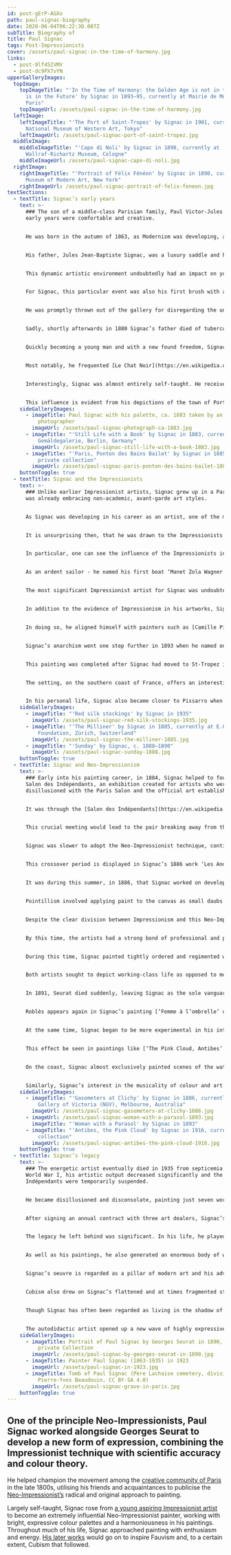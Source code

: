 ```yaml
---
id: post-gErP-AGXo
path: paul-signac-biography
date: 2020-06-04T06:22:30.007Z
subTitle: Biography of
title: Paul Signac
tags: Post-Impressionists
cover: /assets/paul-signac-in-the-time-of-harmony.jpg
links:
  - post-9lf45IVMV
  - post-dc9PX7vYN
upperGalleryImages:
  topImage:
    topImageTitle: "'In the Time of Harmony: the Golden Age is not in the Past, it
      is in the Future' by Signac in 1893–95, currently at Mairie de Montreuil,
      Paris"
    topImageUrl: /assets/paul-signac-in-the-time-of-harmony.jpg
  leftImage:
    leftImageTitle: "'The Port of Saint-Tropez' by Signac in 1901, currently at
      National Museum of Western Art, Tokyo"
    leftImageUrl: /assets/paul-signac-port-of-saint-tropez.jpg
  middleImage:
    middleImageTitle: "'Capo di Noli' by Signac in 1898, currently at
      Wallraf-Richartz Museum, Cologne"
    middleImageUrl: /assets/paul-signac-capo-di-noli.jpg
  rightImage:
    rightImageTitle: "'Portrait of Félix Fénéon' by Signac in 1890, currently at
      Museum of Modern Art, New York"
    rightImageUrl: /assets/paul-signac-portrait-of-felix-feneon.jpg
textSections:
  - textTitle: Signac’s early years
    text: >-
      ### The son of a middle-class Parisian family, Paul Victor-Jules Signac’s
      early years were comfortable and creative.


      He was born in the autumn of 1863, as Modernism was developing, and his family moved to the Montmarte area of Paris when he was still very young. At this time, this region was a hub for art in the city and thus, Signac was exposed to avant-garde culture from an early age.


      His father, Jules Jean-Baptiste Signac, was a luxury saddle and harness maker, as his father had been before, and he owned a shop on the Rue Frochot. Along with his mother, Héloïse Anaïs-Eugénie Deudon, and grandfather, the family lived above the shop.


      This dynamic artistic environment undoubtedly had an impact on young Signac, helped by his liberal parents. They encouraged their son to attend numerous exhibitions and immerse himself in the artistic community where they lived, including the work of the [Impressionists](/). This included attending the [Fifth Impressionist Exhibition](http://www.visual-arts-cork.com/history-of-art/impressionist-exhibitions-paris.htm) at the age of 16.


      For Signac, this particular event was also his first brush with an Impressionist artist and the experience was not entirely positive. As he was admiring the works in the show, [Paul Gauguin](/paul-gauguin-biography) approached him and scolded him sharply for sketching a work by [Edgar Degas](/edgar-degas-biography), which Gauguin interpreted as ‘copying’.


      He was promptly thrown out of the gallery for disregarding the unwritten rules of the exhibition! Despite Gauguin’s ill-humoured introduction to the artists of the Impressionist movement, Signac went away with a feeling of fascination with this new style of painting.


      Sadly, shortly afterwards in 1880 Signac’s father died of tuberculosis. The family were close and Signac and his mother, Héloise, found the death very difficult. Héloise made the decision to leave the shop and apartment and move. along with Signac’s grandfather, to the new suburb of Asnières. After having sold the family business, they were able to buy a nice house and live well. However, Signac did not like his new home and began dividing his time between Montmarte and Asnières, renting a room of his own.


      Quickly becoming a young man and with a new found freedom, Signac began spending more time exploring the nightlife of Paris. Here he began socialising with artists, writers and musicians. His location at the centre of a thriving creative neighbourhood at a young age made him hungry for debate, politics and intellectual discussion.


      Most notably, he frequented [Le Chat Noir](https://en.wikipedia.org/wiki/Le_Chat_Noir), a favourite cabaret among the artistic community of Paris. The characters he met in these bars, cafes and clubs would go on to be strong supporters of his work in the future. It was also around this time the Signac produced his first paintings, in the winter of 1881 and 1882.


      Interestingly, Signac was almost entirely self-taught. He received a few painting lessons for free from Émile Bin, a portraitist and history painter, but otherwise he learnt how to paint by studying the paintings of some of the leading Impressionist artists.


      This influence is evident from his depictions of the town of Port-en-Bessin from 1883, which clearly echoes [Claude Monet’s](/claude-monet-biography) distinctive style. During a summer spent in the coastal town, Signac painted a number of studies that demonstrate his keenness to master the Impressionist technique. The works are painted with forceful, long brushstrokes and bright colours, which give his studies a feeling of energy and vitality.
    sideGalleryImages:
      - imageTitle: Paul Signac with his palette, ca. 1883 taken by an unidentified
          photographer
        imageUrl: /assets/paul-signac-photograph-ca-1883.jpg
      - imageTitle: "'Still Life with a Book' by Signac in 1883, currently at
          Gemäldegalerie, Berlin, Germany"
        imageUrl: /assets/paul-signac-still-life-with-a-book-1883.jpg
      - imageTitle: "'Paris, Ponton des Bains Bailet' by Signac in 1885, currently in
          private collection"
        imageUrl: /assets/paul-signac-paris-ponton-des-bains-bailet-1885.jpg
    buttonToggle: true
  - textTitle: Signac and the Impressionists
    text: >-
      ### Unlike earlier Impressionist artists, Signac grew up in a Paris that
      was already embracing non-academic, avant-garde art styles.


      As Signac was developing in his career as an artist, one of the most talked about movements in French art was Impressionism. Artists like [Monet](/claude-monet-biography) and [Édouard Manet](/edouard-manet-biography) were by then becoming more popular and widely known, but their work was also still cutting edge.


      It is unsurprising then, that he was drawn to the Impressionists as a young student and their innovative techniques had a significant effect on Signac’s own style.


      In particular, one can see the influence of the Impressionists in Signac’s coloristic approach to painting, as well as his mastery of portraying movement. He embraced the en plein air method of painting popularised by the Impressionists, focussing in particular on landscape paintings and especially coastal scenes.


      As an ardent sailor - he named his first boat ‘Manet Zola Wagner’ and his second ‘Olympia’ after a painting by Manet - the sea is interwoven into his art. This ensures that much of his work has a sense of fluidity and energy, befitting of his watery subjects.


      The most significant Impressionist artist for Signac was undoubtedly Monet, though [Gustave Caillebotte](/gustave-caillebotte-biography) was also an important source of inspiration. Indeed, Signac credited Monet’s 1880 exhibition at the offices of the journal ‘La Vie moderne’ as being one of the principle motivations for him beginning a career in art. This was a pivotal moment for young Signac as he admired Monet’s methods of capturing the effects of natural light, with no subject too ordinary to grace his works.


      In addition to the evidence of Impressionism in his artworks, Signac also shared his political views with certain prominent Impressionists. He publicly endorsed anarchism in 1888 and he contributed to the pro-anarchist and communist newspaper ‘Les Temps Nouveaux’ or ‘The New Times’.


      In doing so, he aligned himself with painters such as [Camille Pissarro](/camille-pissarro-biography), who was also a strong supporter of anarchism. During the Dreyfus affair, Signac signed a collective statement publicly supporting Zola, who was incidentally one of his literary idols.


      Signac’s anarchism went one step further in 1893 when he named one of his paintings ‘In the Time of Anarchy’. It was a strong statement. He later changed the title to ‘In the Time of Harmony’, however, when the government began to persecute known anarchists.


      This painting was completed after Signac had moved to St-Tropez in 1892. It is enormous in scale and can be seen to represent Signac’s commitment to politically critical, avant-garde art centred on anarchist ideals.


      The setting, on the southern coast of France, offers an interesting contrast to the earlier associations of this landscape with classical art. Through this painting, Signac reclaims the setting for his own, establishing a new cultural geography that is based on a left-wing vision of the Mediterranean coast. ‘In the Time of Harmony’ was one of a series of politicised pastoral paintings produced by Signac in the 1890s.


      In his personal life, Signac also became closer to Pissarro when he married his cousin, Berthe Roblès, in 1892. The pair met in Le Chat Noir and she is painted into one of Signac’s earliest paintings, ‘The Red Stocking’ from 1883. She was a milliner by trade and she also features in one of his most famous works - ‘The Milliners’ from 1885-86. There is evidence that the two became lovers shortly after meeting and began living together.
    sideGalleryImages:
      - imageTitle: "'Red silk stockings' by Signac in 1935"
        imageUrl: /assets/paul-signac-red-silk-stockings-1935.jpg
      - imageTitle: "'The Milliner' by Signac in 1885, currently at E.G. Bührle
          Foundation, Zürich, Switzerland"
        imageUrl: /assets/paul-signac-the-milliner-1885.jpg
      - imageTitle: "'Sunday' by Signac, c. 1888–1890"
        imageUrl: /assets/paul-signac-sunday-1888.jpg
    buttonToggle: true
  - textTitle: Signac and Neo-Impressionism
    text: >-
      ### Early into his painting career, in 1884, Signac helped to found the
      Salon des Indépendants, an exhibition created for artists who were
      disillusioned with the Paris Salon and the official art establishment.


      It was through the [Salon des Indépendants](https://en.wikipedia.org/wiki/Soci%C3%A9t%C3%A9_des_Artistes_Ind%C3%A9pendants) that Signac first met Seurat and the two emerging artists quickly became friends.


      This crucial meeting would lead to the pair breaking away from the Impressionist movement to develop their own style. [Seurat](/georges-seurat-biography) was the first to do so with his work ‘Bathers at Asnieres’ from 1884, which granted him immediate fame.


      Signac was slower to adopt the Neo-Impressionist technique, continuing to develop his style under the encouragement of Pissarro and Armand Guillaumin, another Impressionist artist. However, during frequent meetings between Seurat and Signac, in which they discussed colour theory and the work of [Michel-Eugène Chevreul](https://en.wikipedia.org/wiki/Michel_Eug%C3%A8ne_Chevreul), both artists began to refine and develop their unique style.


      This crossover period is displayed in Signac’s 1886 work ‘Les Andelys, the Riverbank’. This painting has the air of a [Pissarro](/camille-pissarro-biography), featuring the short, rapid brushstrokes characteristic of the Impressionist style. The attention to natural light and the bright, gentle palette is also typical of Impressionism.


      It was during this summer, in 1886, that Signac worked on developing his Neo-Impressionist approach. Whilst living in Les Andelys, he painted ten landscapes in close collaboration with Seurat. The technique the two friends developed was Divisionism, better known as [Pointillism](https://en.wikipedia.org/wiki/Pointillism).


      Pointillism involved applying paint to the canvas as small daubs or spots of colour in a precise manner, using the theory of optical mixing to creat a cohesive whole that appears as solid, intense colour when viewed by the human eye.


      Despite the clear division between Impressionism and this Neo-Impressionist technique, both Signac and Seurat exhibited at the Eighth Impressionist exhibition and the Salon des Indépendants, alongside Impressionist artworks. Their works were largely met with positive criticism, aside from protests by Edgar Degas and Eugene Manet, Édouard's brother.


      By this time, the artists had a strong bond of professional and personal friendship. They complemented one another - Seurat as the introverted visionary and Signac as the outgoing, enthusiastic publicist for their new school. Seurat helped Signac refine his style whilst Signac introduced Seurat to his extensive social network, which included some of the leading artists and writers of the avant-garde.


      During this time, Signac painted tightly ordered and regimented works, typical of the new Pointillist style. This includes paintings like [Gasometers at Clichy, from 1886](https://www.wikiart.org/en/paul-signac/gasometers-at-clichy-1886), based closely on Seurat’s technique. Signac’s particular focus on industrial subjects has been linked to his anarchist politics and he manages to render rather ugly architecture with a positivity and luminosity, imbibing his settigns with a certain romanticism.


      Both artists sought to depict working-class life as opposed to more popular, bourgeois themes often depicted by Impressionist artists. As he became more confident in the technique, Seurat also began to infuse his artworks with even more intense, energised colour, echoing the animated palette of his earliest paintings.


      In 1891, Seurat died suddenly, leaving Signac as the sole vanguard for the Neo-Impressionist movement. This was a crucial moment in Signac’s career and equally, in the development of Neo-Impressionism. Despite Seurat’s passing, he steadfastly continued to champion the movement he first started, including penning a manifesto in 1899 titled ‘From Delacroix to Neo-Impressionism’, which was his first major written work.


      Roblès appears again in Signac’s painting [‘Femme à l’ombrelle’ or ‘Woman with a Parasol’ from 1893](https://www.wikiart.org/en/paul-signac/woman-with-a-parasol-1893). This is one of the few portraits Signac painted in the Neo-Impressionist style. In this work, he adopts the theories of simultaneous contrast and optical mixing that were central to the Pointillist technique. The composition is deliberately two-dimensional, producing a decorative look that is heightened by the extravagant fashion and stately pose of the figure.


      At the same time, Signac began to be more experimental in his interpretation of the Neo-Impressionist technique, introducing a wider array of colours into his works. His brushstrokes gradually became looser and less retrained and his works overall developed a more expressive style.


      This effect be seen in paintings like [‘The Pink Cloud, Antibes’ from 1916](https://www.wikiart.org/en/paul-signac/antibes-the-pink-cloud-1916), which is a vibrant and exuberant work, demonstrating his freer approach to painting. By this time, Signac had separated from his wife and was living with his lover, Jeanne Selmersheim-Desgrange, and their young daughter Ginette in Antibes.


      On the coast, Signac almost exclusively painted scenes of the water, including the harbour, riverbanks and cliffs. The bright pigments that he continued to daub on the canvas, just in a livelier manner than before, combine to create the impression of constant movement. The effect is more romantic than his works from the 1880s and 1890s and demonstrates the culmination of Signac’s own, original style.


      Similarly, Signac’s interest in the musicality of colour and art shines through in these later works. He began giving his paintings musical subtitles, such as [‘Evening Calm, Concarneau, Opus 220 (Allegro Maestoso)’ from 1891](https://www.metmuseum.org/art/collection/search/459119). This work, depicting fishing boats near the French town of Concarneau, is part of a series focussing on harmony. Signac is quoted as saying that color has “in some ways elements of mathematics and music”.
    sideGalleryImages:
      - imageTitle: "'Gasometers at Clichy' by Signac in 1886, currently at National
          Gallery of Victoria (NGV), Melbourne, Australia"
        imageUrl: /assets/paul-signac-gasometers-at-clichy-1886.jpg
      - imageUrl: /assets/paul-signac-woman-with-a-parasol-1893.jpg
        imageTitle: "'Woman with a Parasol' by Signac in 1893"
      - imageTitle: "'Antibes, the Pink Cloud' by Signac in 1916, currently in private
          collection"
        imageUrl: /assets/paul-signac-antibes-the-pink-cloud-1916.jpg
    buttonToggle: true
  - textTitle: Signac’s legacy
    text: >-
      ### The energetic artist eventually died in 1935 from septicemia. During
      World War I, his artistic output decreased significantly and the Salon des
      Indépendants were temporarily suspended.


      He became disillusioned and disconsolate, painting just seven works in three years. It was only in 1919 that he began to paint more frequently once more. This was not out of any particular artistic drive, however, but financial need. He was forced to paint in order to be able to support himself and his family.


      After signing an annual contract with three art dealers, Signac’s output went up to 21 paintings per year. Despite fulfilling his obligation and succeeding in keeping his family afloat, for much of his later life Signac was more preoccupied with politics than with painting. At the same time, his health began to fail.


      The legacy he left behind was significant. In his life, he played an important part in the establishment of the [Salon des Indépendants](https://en.wikipedia.org/wiki/Soci%C3%A9t%C3%A9_des_Artistes_Ind%C3%A9pendants), which gave artists an alternative exhibition space to forge new styles that was separate from the tight restrictions of the Salon.


      As well as his paintings, he also generated an enormous body of writing, both fiction and non-fiction. Furthermore, Signac was an ardent supporter of anarchism, whilst being an outspoken anti-fascist.


      Signac’s oeuvre is regarded as a pillar of modern art and his advocacy of the theories of colour formed an important base for 20th century greats like[ Henri Matisse](/henri-matisse-biography) and the Fauvists. Matisse spent time at Signac’s home in St Tropez and the influence of the Pointillist technique on his work from this period is evident.


      Cubism also drew on Signac’s flattened and at times fragmented style, albeit less strongly than Fauvism. Earlier in his career, after an initial introduction in 1886, Signac also helped [Van Gogh](/van-gogh-biography) to learn how to paint in the Neo-Impressionist style, heavily influencing his unique form of Post-Impressionism that is still considered revolutionary today.


      Though Signac has often been regarded as living in the shadow of his colleague Georges Seurat, his exuberant character enabled his influence to spread through the French avant-garde.


      The autodidactic artist opened up a new wave of highly expressive, colour-centred art utilising bright and harmonious colours. In doing so, he was able to create a visual vocabulary that was more about enjoyment than rigorous academic practice and this was a crucial beginning for the avant-garde art to come.
    sideGalleryImages:
      - imageTitle: Portrait of Paul Signac by Georges Seurat in 1890, currently in
          private Collection
        imageUrl: /assets/paul-signac-by-georges-seurat-in-1890.jpg
      - imageTitle: Painter Paul Signac (1863-1935) in 1923
        imageUrl: /assets/paul-signac-in-1923.jpg
      - imageTitle: Tomb of Paul Signac (Père Lachaise cemetery, division 67) (©
          Pierre-Yves Beaudouin, CC BY-SA 4.0)
        imageUrl: /assets/paul-signac-grave-in-paris.jpg
    buttonToggle: true
---
```

## One of the principle Neo-Impressionists, Paul Signac worked alongside Georges Seurat to develop a new form of expression, combining the Impressionist technique with scientific accuracy and colour theory.

He helped champion the movement among the [creative community of Paris](/paul-signac-biography#2) in the late 1800s, utilising his friends and acquaintances to publicise the [Neo-Impressionist’s](/paul-signac-biography#3) radical and original approach to painting.

Largely self-taught, Signac rose from [a young aspiring Impressionist artist](/paul-signac-biography#1) to become an extremely influential Neo-Impressionist painter, working with bright, expressive colour palettes and a harmoniousness in his paintings. Throughout much of his life, Signac approached painting with enthusiasm and energy. [His later works](/paul-signac-biography#4) would go on to inspire Fauvism and, to a certain extent, Cubism that followed.